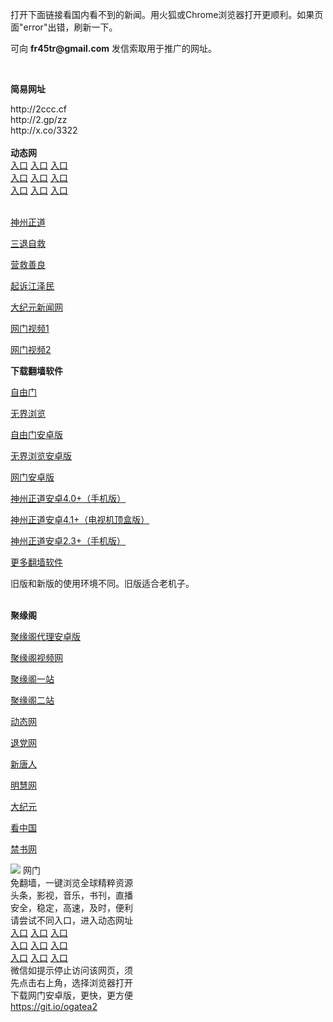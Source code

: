 打开下面链接看国内看不到的新闻。用火狐或Chrome浏览器打开更顺利。如果页面"error"出错，刷新一下。
<p>可向 <strong>fr45tr@gmail.com</strong> 发信索取用于推广的网址。</p>
<br>
<p><strong>简易网址</strong></p>
http://2ccc.cf<br>
http://2.gp/zz<br>
http://x.co/3322<br>
<br>
<strong>动态网</strong>
<br>
      <a href="http://t.cn/R3OB0zW" rel="nofollow">入口</a>
      <a href="http://36.233.94.219/1" rel="nofollow">入口</a>
      <a href="http://111.253.221.95/1" rel="nofollow">入口</a><br>
      <a href="http://itxjcyaa.qkwkhtgq.ml/70fdtw" rel="nofollow">入口</a>
      <a href="http://jhfsyuvk.fptnsop.ga/1" rel="nofollow">入口</a>
      <a href="http://itxjcyaa.qkwkhtgq.ml/70ipdw" rel="nofollow">入口</a><br>
      <a href="http://itxjcyaa.qkwkhtgq.ml/70sdtw" rel="nofollow">入口</a>
      <a href="https://bbvv.herokuapp.com/?jyg" rel="nofollow">入口</a>
      <a href="https://i-jyg.herokuapp.com/?jyg" rel="nofollow">入口</a><br>

<br>

<p><a href="http://itxjcyaa.qkwkhtgq.ml/70sz" rel="nofollow">神州正道</a></p>
<p><a href="http://itxjcyaa.qkwkhtgq.ml/70gst" rel="nofollow">三退自救</a></p>
<p><a href="http://itxjcyaa.qkwkhtgq.ml/70gqg" rel="nofollow">营救善良</a></p>
<p><a href="http://itxjcyaa.qkwkhtgq.ml/70gsj" rel="nofollow">起诉江泽民</a></p>
<p><a href="http://36.233.94.219/2/" rel="nofollow">大纪元新闻网</a></p>
<p><a href="http://t.cn/R3OB0P2" rel="nofollow">网门视频1</a></p>
<p><a href="http://tdhripfv.qfxsu.gq" rel="nofollow">网门视频2</a></p>
<p><strong>下载翻墙软件</strong></p>


<p><a href="https://git.io/fgp" rel="nofollow">自由门</a></p>
<p><a href="https://git.io/vEJlj rel="nofollow">无界浏览</a></p>
<p><a href="https://git.io/fgma" rel="nofollow">自由门安卓版</a></p>
<p><a href="https://s3.amazonaws.com/693/um.apk" rel="nofollow">无界浏览安卓版</a></p>
<p><a href="https://git.io/ogatea2">网门安卓版</a></p>
<p><a href="https://git.io/vQjqe" rel="nofollow">神州正道安卓4.0+（手机版）</a></p>
<p><a href="https://git.io/vAonz" rel="nofollow">神州正道安卓4.1+（电视机顶盒版）</a></p>
<p><a href="https://git.io/vA5GO" rel="nofollow">神州正道安卓2.3+（手机版）</a></p>
<p><a href="https://github.com/bannedbook/fanqiang/wiki">更多翻墙软件</a></p>
旧版和新版的使用环境不同。旧版适合老机子。<br>


<br>
<p><strong>聚缘阁</strong></p>
<p><a href="https://github.com/hao369/a/raw/master/j8.apk">聚缘阁代理安卓版</a></p>
<p><a href="http://ewws.ucde.tk/tv/" rel="nofollow">聚缘阁视频网</a></p>
<p><a href="https://j99.214g.gq/jt/" rel="nofollow">聚缘阁一站</a></p>
<p><a href="https://j99.214g.gq/jt/" rel="nofollow">聚缘阁二站</a></p>
<p><a href="https://j99.214g.gq/j9/?hfe" rel="nofollow">动态网</a></p>
<p><a href="http://j99.214g.gq/j9/?id=8" rel="nofollow">退党网</a></p>
<p><a href="https://j99.214g.gq/j9/?id=5" rel="nofollow">新唐人</a></p>
<p><a href="https://j99.214g.gq/j9/?id=8" rel="nofollow">明慧网</a></p>
<p><a href="http://j99.214g.gq/j9/?id=7" rel="nofollow">大纪元</a></p>
<p><a href="http://j99.214g.gq/j9/?id=11" rel="nofollow">看中国</a></p>
<p><a href="http://j99.214g.gq/j9/?id=16" rel="nofollow">禁书网</a></p>
<td align="center"><a target="_blank" href="https://cloud.githubusercontent.com/assets/11880933/13434984/f430fae2-e012-11e5-814f-c2df1e82b247.jpg"><img src="https://cloud.githubusercontent.com/assets/11880933/13434984/f430fae2-e012-11e5-814f-c2df1e82b247.jpg" style="max-width:100%;"></a></td>
  </tr>
  <tr>
    <td align="center">网门<br>
      免翻墙，一键浏览全球精粹资源<br>
      头条，影视，音乐，书刊，直播<br>
      安全，稳定，高速，及时，便利<br>
    </td>
  </tr><tr>
    <td align="center">请尝试不同入口，进入动态网址<br>      
      <a href="https://s3.us-east-2.amazonaws.com/ogateh/show.htm?from=852" rel="nofollow">入口</a>
      <a href="https://s3.eu-west-2.amazonaws.com/ogatel/show.htm?from=852" rel="nofollow">入口</a>
      <a href="https://s3.amazonaws.com/ogate/show.htm?from=852" rel="nofollow">入口</a><br>
      <a href="https://s3.ap-northeast-2.amazonaws.com/ogates/show.htm?from=852" rel="nofollow">入口</a>
      <a href="https://s3.eu-central-1.amazonaws.com/ogatef/show.htm?from=852" rel="nofollow">入口</a>
      <a href="https://s3.ap-south-1.amazonaws.com/ogatem/show.htm?from=852" rel="nofollow">入口</a><br>
      <a href="https://s3-us-west-1.amazonaws.com/ogaten/show.htm?from=852" rel="nofollow">入口</a>
      <a href="https://s3.ca-central-1.amazonaws.com/ogatec/show.htm?from=852" rel="nofollow">入口</a>
      <a href="https://s3-ap-northeast-1.amazonaws.com/ogatet/show.htm?from=852" rel="nofollow">入口</a><br>
      微信如提示停止访问该网页，须<br>
      先点击右上角，选择浏览器打开<br>
    </td>
  </tr>
  <tr>
    <td align="center">
      下载网门安卓版，更快，更方便<br><a href="https://raw.githubusercontent.com/oGate2/up/master/oGate.apk" rel="nofollow">https://git.io/ogatea2</a><br>
